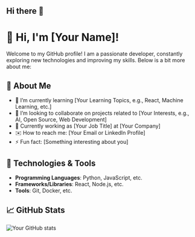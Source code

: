 ## Hi there 👋

# 👋 Hi, I'm [Your Name]!

Welcome to my GitHub profile! I am a passionate developer, constantly exploring new technologies and improving my skills. Below is a bit more about me:

## 📜 About Me
- 🌱 I’m currently learning [Your Learning Topics, e.g., React, Machine Learning, etc.]
- 👯 I’m looking to collaborate on projects related to [Your Interests, e.g., AI, Open Source, Web Development]
- 💼 Currently working as [Your Job Title] at [Your Company]
- ✉️ How to reach me: [Your Email or LinkedIn Profile]
- ⚡ Fun fact: [Something interesting about you]

## 🔧 Technologies & Tools
- **Programming Languages**: Python, JavaScript, etc.
- **Frameworks/Libraries**: React, Node.js, etc.
- **Tools**: Git, Docker, etc.

## 📈 GitHub Stats
![Your GitHub stats](https://github-readme-stats.vercel.app/api?username=YourUsername&show_icons=true&theme=radical)

<!--
**eeerafiqul/eeerafiqul** is a ✨ _special_ ✨ repository because its `README.md` (this file) appears on your GitHub profile.

Here are some ideas to get you started:

- 🔭 I’m currently working on ...
- 🌱 I’m currently learning ...
- 👯 I’m looking to collaborate on ...
- 🤔 I’m looking for help with ...
- 💬 Ask me about ...
- 📫 How to reach me: ...
- 😄 Pronouns: ...
- ⚡ Fun fact: ...
-->
